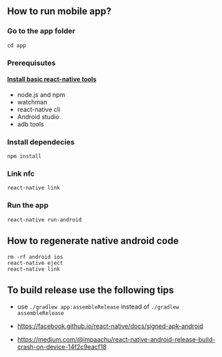 ## How to run mobile app?

### Go to the app folder
`cd app`

### Prerequisutes

#### [Install basic react-native tools](https://facebook.github.io/react-native/docs/getting-started.html)
- node.js and npm
- watchman
- react-native cli
- Android studio 
- adb tools

### Install dependecies
`npm install`

### Link nfc
`react-native link`

### Run the app
`react-native run-android`

## How to regenerate native android code
```
rm -rf android ios
react-native eject
react-native link
```

## To build release use the following tips
- use `./gradlew app:assembleRelease` instead of `./gradlew assembleRelease`

- https://facebook.github.io/react-native/docs/signed-apk-android
- https://medium.com/@impaachu/react-native-android-release-build-crash-on-device-14f2c9eacf18